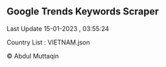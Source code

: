 

## Google Trends Keywords Scraper 
 
Last Update 15-01-2023 , 03:55:24

Country List :
VIETNAM.json



© Abdul Muttaqin 
